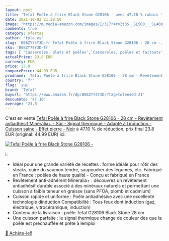 ```yaml
---
layout: post
title: 'Tefal Poêle à frire Black Stone G28106 - avec 47.10 % rabais '
date: 2021-10-03 21:20:50
image: 'https://m.media-amazon.com/images/I/317r4rvZt3S._SL500_._SL400_.jpg'
comments: true
category: ofertas
author: 'tole.es'
slug: 'B08ZY74Y3D-fr Tefal Poêle à frire Black Stone G28106 - 28 cm -...'
sku: 'B08ZY74Y3D-fr'
tags: [ 'Casseroles, plats et poêles','Casseroles, poêles et faitouts','Cuisine et Maison','Poêles à frire','tefal', ]
actualPrice: 23.8 EUR
currency: EUR
price: 23.8
comparePrice: 44.99 EUR
prodname: 'Tefal Poêle à frire Black Stone G28106 - 28 cm - Revêtement antiadhésif Mineralia+ - Sûr - Signal thermique - Adapté à l induction - Cuisson saine - Effet pierre - Noir'
country: 'fr'
flag: '🇫🇷'
brand: 'Tefal'
buyurl: 'https://www.amazon.fr/dp/B08ZY74Y3D/?tag=tolees0d-21'
descuento: '47.10'
average: '23.8'
---
```


C'est en vente [Tefal Poêle à frire Black Stone G28106 - 28 cm - Revêtement antiadhésif Mineralia+ - Sûr - Signal thermique - Adapté à l induction - Cuisson saine - Effet pierre - Noir](https://www.amazon.fr/dp/B08ZY74Y3D/?tag=tolees0d-21)  à  47.10 % de réduction, prix final  23.8 EUR (original: 44.99 EUR) ici:

[![Tefal Poêle à frire Black Stone G28106 -](https://m.media-amazon.com/images/I/317r4rvZt3S._SL500_._SL400_.jpg)](https://www.amazon.fr/dp/B08ZY74Y3D/?tag=tolees0d-21)

ℹ️:

- Idéal pour une grande variété de recettes : forme idéale pour rôtir des steaks, cuire du saumon tendre, saupoudrer des légumes, etc. Fabriqué en France : poêles de haute qualité - Conçu et fabriqué en France
- Revêtement anti-adhérent Mineralia+ : découvrez un revêtement antiadhésif durable associé à des minéraux naturels et permettant une cuisson à faible teneur en graisse (sans PFOA, plomb et cadmium)
- Cuisson rapide et uniforme : Poêle antiadhésive avec une excellente technologie dinduction Compatibilité : Tous feux dont induction (gaz, électrique, vitrocéramique, induction)
- Contenu de la livraison : poêle Tefal G28106 Black Stone 28 cm
- Une cuisson parfaite : le signal thermique change de couleur dès que la poêle est préchauffée et prête à lemploi

[🛒 Achète-le!!](https://www.amazon.fr/dp/B08ZY74Y3D/?tag=tolees0d-21)
